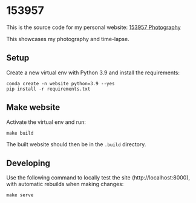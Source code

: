 # 153957

This is the source code for my personal website:
[153957 Photography](https://arne.delaat.net)

This showcases my photography and time-lapse.


## Setup

Create a new virtual env with Python 3.9 and install the requirements:

    conda create -n website python=3.9 --yes
    pip install -r requirements.txt


## Make website

Activate the virtual env and run:

    make build

The built website should then be in the `.build` directory.


## Developing

Use the following command to locally test the site (http://localhost:8000),
with automatic rebuilds when making changes:

    make serve

